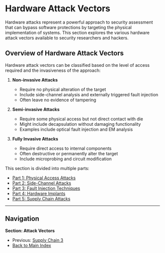 # Hardware Attack Vectors

Hardware attacks represent a powerful approach to security assessment that can bypass software protections by targeting the physical implementation of systems. This section explores the various hardware attack vectors available to security researchers and hackers.

## Overview of Hardware Attack Vectors

Hardware attack vectors can be classified based on the level of access required and the invasiveness of the approach:

1. **Non-invasive Attacks**
   - Require no physical alteration of the target
   - Include side-channel analysis and externally triggered fault injection
   - Often leave no evidence of tampering

2. **Semi-invasive Attacks**
   - Require some physical access but not direct contact with die
   - Might include decapsulation without damaging functionality
   - Examples include optical fault injection and EM analysis

3. **Fully Invasive Attacks**
   - Require direct access to internal components
   - Often destructive or permanently alter the target
   - Include microprobing and circuit modification

This section is divided into multiple parts:
- [Part 1: Physical Access Attacks](./01-physical-access.md)
- [Part 2: Side-Channel Attacks](./02-side-channel.md)
- [Part 3: Fault Injection Techniques](./03-fault-injection.md)
- [Part 4: Hardware Implants](./04-hardware-implants.md)
- [Part 5: Supply Chain Attacks](./07e-supply-chain.md)

---

## Navigation

**Section: Attack Vectors**

* Previous: [Supply Chain 3](05-supply-chain-3.md)
* [Back to Main Index](../../README.md)
